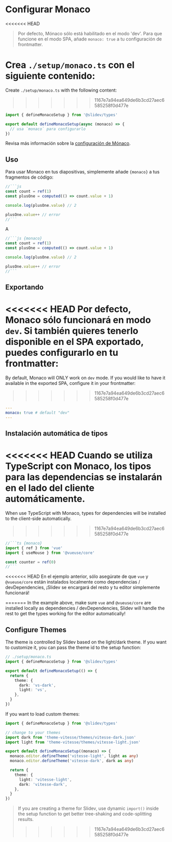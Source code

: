 # Configurar Monaco

<Environment type="client" />

<<<<<<< HEAD
> Por defecto, Mónaco sólo está habilitado en el modo 'dev'. Para que funcione en el modo SPA, añade `monaco: true` a tu configuración de frontmatter.

Crea `./setup/monaco.ts` con el siguiente contenido:
=======
Create `./setup/monaco.ts` with the following content:
>>>>>>> 1167e7a94ea649de6b3cd27aec6585258f0d477e

```ts
import { defineMonacoSetup } from '@slidev/types'

export default defineMonacoSetup(async (monaco) => {
  // usa `monaco` para configurarlo
})
```

Revisa más información sobre la [configuración de Mónaco](https://github.com/Microsoft/monaco-editor).

## Uso

Para usar Monaco en tus diapositivas, simplemente añade `{monaco}` a tus fragmentos de código:

~~~js
//```js
const count = ref(1)
const plusOne = computed(() => count.value + 1)

console.log(plusOne.value) // 2

plusOne.value++ // error
//```
~~~

A

~~~js
//```js {monaco}
const count = ref(1)
const plusOne = computed(() => count.value + 1)

console.log(plusOne.value) // 2

plusOne.value++ // error
//```
~~~

## Exportando

<<<<<<< HEAD
Por defecto, Monaco sólo funcionará en modo `dev`. Si también quieres tenerlo disponible en el SPA exportado, puedes configurarlo en tu frontmatter:
=======
By default, Monaco will ONLY work on `dev` mode. If you would like to have it available in the exported SPA, configure it in your frontmatter:
>>>>>>> 1167e7a94ea649de6b3cd27aec6585258f0d477e

```yaml
---
monaco: true # default "dev"
---
```

## Instalación automática de tipos

<<<<<<< HEAD
Cuando se utiliza TypeScript con Monaco, los tipos para las dependencias se instalarán en el lado del cliente automáticamente.
=======
When use TypeScript with Monaco, types for dependencies will be installed to the client-side automatically.
>>>>>>> 1167e7a94ea649de6b3cd27aec6585258f0d477e

~~~ts
//```ts {monaco}
import { ref } from 'vue'
import { useMouse } from '@vueuse/core'

const counter = ref(0)
//```
~~~

<<<<<<< HEAD
En el ejemplo anterior, sólo asegúrate de que `vue` y `@vueuse/core` están instalados localmente como dependencias / devDependencies, ¡Slidev se encargará del resto y tu editor simplemente funcionará!

=======
In the example above, make sure `vue` and `@vueuse/core` are installed locally as dependencies / devDependencies, Slidev will handle the rest to get the types working for the editor automatically!

## Configure Themes

The theme is controlled by Slidev based on the light/dark theme. If you want to customize it, you can pass the theme id to the setup function:

```ts
// ./setup/monaco.ts
import { defineMonacoSetup } from '@slidev/types'

export default defineMonacoSetup(() => {
  return {
    theme: {
      dark: 'vs-dark',
      light: 'vs',
    },
  }
})
```

If you want to load custom themes:

```ts
import { defineMonacoSetup } from '@slidev/types'

// change to your themes
import dark from 'theme-vitesse/themes/vitesse-dark.json'
import light from 'theme-vitesse/themes/vitesse-light.json'

export default defineMonacoSetup((monaco) => {
  monaco.editor.defineTheme('vitesse-light', light as any)
  monaco.editor.defineTheme('vitesse-dark', dark as any)

  return {
    theme: {
      light: 'vitesse-light',
      dark: 'vitesse-dark',
    },
  }
})
```

> If you are creating a theme for Slidev, use dynamic `import()` inside the setup function to get better tree-shaking and code-splitting results.
>>>>>>> 1167e7a94ea649de6b3cd27aec6585258f0d477e
